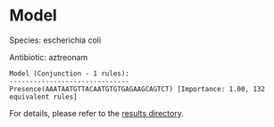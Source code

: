 
# Model

Species: escherichia coli

Antibiotic: aztreonam

```
Model (Conjunction - 1 rules):
------------------------------
Presence(AAATAATGTTACAATGTGTGAGAAGCAGTCT) [Importance: 1.00, 132 equivalent rules]

```

For details, please refer to the [results directory](../../../../../results/scm_b/escherichia%20coli/aztreonam/repeat_7/).

